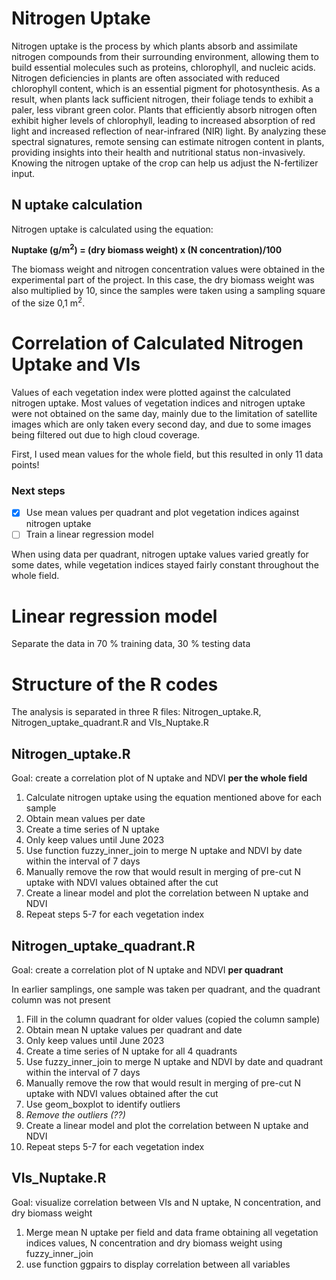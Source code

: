 # Nitrogen Uptake
Nitrogen uptake is the process by which plants absorb and assimilate nitrogen compounds from their surrounding environment, allowing them to build essential molecules such as proteins, chlorophyll, and nucleic acids. Nitrogen deficiencies in plants are often associated with reduced chlorophyll content, which is an essential pigment for photosynthesis. As a result, when plants lack sufficient nitrogen, their foliage tends to exhibit a paler, less vibrant green color. Plants that efficiently absorb nitrogen often exhibit higher levels of chlorophyll, leading to increased absorption of red light and increased reflection of near-infrared (NIR) light. By analyzing these spectral signatures, remote sensing can estimate nitrogen content in plants, providing insights into their health and nutritional status non-invasively.<br>
Knowing the nitrogen uptake of the crop can help us adjust the N-fertilizer input.

## N uptake calculation
Nitrogen uptake is calculated using the equation:

**Nuptake (g/m<sup>2</sup>) = (dry biomass weight) x (N concentration)/100**

The biomass weight and nitrogen concentration values were obtained in the experimental part of the project.
In this case, the dry biomass weight was also multiplied by 10, since the samples were taken using a sampling square of the size 0,1 m<sup>2</sup>.

# Correlation of Calculated Nitrogen Uptake and VIs
Values of each vegetation index were plotted against the calculated nitrogen uptake.
Most values of vegetation indices and nitrogen uptake were not obtained on the same day, mainly due to the limitation of satellite images which are only taken every second day, and due to some images being filtered out due to high cloud coverage. 

First, I used mean values for the whole field, but this resulted in only 11 data points!
### Next steps
- [x] Use mean values per quadrant and plot vegetation indices against nitrogen uptake
- [ ] Train a linear regression model

When using data per quadrant, nitrogen uptake values varied greatly for some dates, while vegetation indices stayed fairly constant throughout the whole field.
# Linear regression model
Separate the data in 70 % training data, 30 % testing data

# Structure of the R codes
The analysis is separated in three R files: Nitrogen_uptake.R, Nitrogen_uptake_quadrant.R and VIs_Nuptake.R <br>

## Nitrogen_uptake.R
Goal: create a correlation plot of N uptake and NDVI **per the whole field**

1. Calculate nitrogen uptake using the equation mentioned above for each sample
2. Obtain mean values per date
3. Create a time series of N uptake
4. Only keep values until June 2023
5. Use function fuzzy_inner_join to merge N uptake and NDVI by date within the interval of 7 days
6. Manually remove the row that would result in merging of pre-cut N uptake with NDVI values obtained after the cut
7. Create a linear model and plot the correlation between N uptake and NDVI
8. Repeat steps 5-7 for each vegetation index

## Nitrogen_uptake_quadrant.R
Goal: create a correlation plot of N uptake and NDVI **per quadrant**

In earlier samplings, one sample was taken per quadrant, and the quadrant column was not present
1. Fill in the column quadrant for older values (copied the column sample)
2. Obtain mean N uptake values per quadrant and date
3. Only keep values until June 2023
4. Create a time series of N uptake for all 4 quadrants
5. Use fuzzy_inner_join to merge N uptake and NDVI by date and quadrant within the interval of 7 days
6. Manually remove the row that would result in merging of pre-cut N uptake with NDVI values obtained after the cut
7. Use geom_boxplot to identify outliers
8. *Remove the outliers (??)*
9. Create a linear model and plot the correlation between N uptake and NDVI
10. Repeat steps 5-7 for each vegetation index

## VIs_Nuptake.R
Goal: visualize correlation between VIs and N uptake, N concentration, and dry biomass weight

1. Merge mean N uptake per field and data frame obtaining all vegetation indices values, N concentration and dry biomass weight using fuzzy_inner_join
2. use function ggpairs to display correlation between all variables
